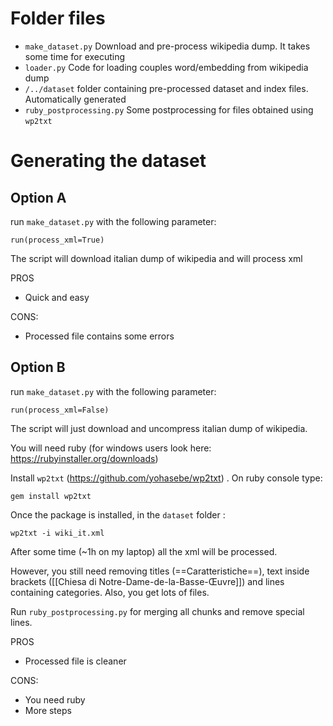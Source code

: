 
# Folder files


- `make_dataset.py` Download and pre-process wikipedia dump. It takes some time for executing
- `loader.py` Code for loading couples word/embedding from wikipedia dump
- `/../dataset` folder containing pre-processed dataset and index files. Automatically generated
- `ruby_postprocessing.py` Some postprocessing for files obtained using `wp2txt` 

# Generating the dataset

## Option A
run `make_dataset.py` with the following parameter:

```run(process_xml=True)```

The script will download italian dump of wikipedia and will process
xml

PROS
 - Quick and easy

CONS:
 - Processed file contains some errors


## Option B
run `make_dataset.py` with the following parameter:

```run(process_xml=False)```

The script will just download and uncompress italian dump of wikipedia.

You will need ruby (for windows users look here: https://rubyinstaller.org/downloads)

Install `wp2txt`  (https://github.com/yohasebe/wp2txt) . On ruby console type: 

```gem install wp2txt```

Once the package is installed, in the `dataset` folder :

```wp2txt -i wiki_it.xml```

After some time (~1h on my laptop) all the xml will be processed.

However, you still need removing titles (==Caratteristiche==), 
text inside brackets ([[Chiesa di Notre-Dame-de-la-Basse-Œuvre]]) 
and lines containing categories.
Also, you get lots of files.

Run `ruby_postprocessing.py` for merging all chunks and remove special lines.

PROS
 - Processed file is cleaner

CONS:
 - You need ruby
 - More steps 

